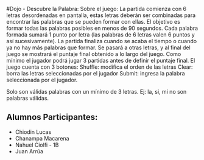 #Dojo - Descubre la Palabra: 
Sobre el juego:
La partida comienza con 6  letras desordenadas en pantalla, estas letras deberán ser combinadas para encontrar las palabras que se pueden formar con ellas. El objetivo es formar todas las palabras posibles en menos de 90 segundos. Cada palabra formada sumará 1 punto por letra (las palabras de 6 letras valen 6 puntos y así sucesivamente). La partida finaliza cuando se acaba el tiempo o cuando ya no hay más palabras que formar. Se pasará a otras letras, y al final del juego se mostrará el puntaje final obtenido a lo largo del juego. Como mínimo el jugador podrá jugar 3 partidas antes de definir el puntaje final.
El juego cuenta con 3 botones:
Shuffle: modifica el orden de las letras
Clear: borra las letras seleccionadas por el jugador
Submit: ingresa la palabra seleccionada por el jugador.

Solo son válidas palabras con un mínimo de 3 letras. Ej: la, si, mi no son palabras válidas.



## Alumnos Participantes:
- Chiodin Lucas
- Chanampa Macarena
- Nahuel Ciolfi - 1B
- Juan Arrúa
